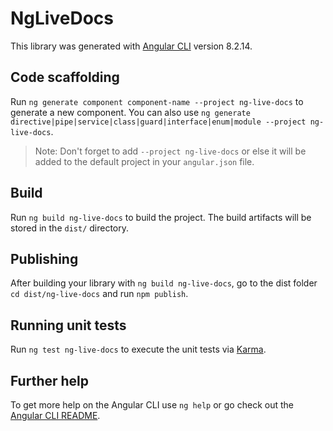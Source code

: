 # NgLiveDocs

This library was generated with [Angular CLI](https://github.com/angular/angular-cli) version 8.2.14.

## Code scaffolding

Run `ng generate component component-name --project ng-live-docs` to generate a new component. You can also use `ng generate directive|pipe|service|class|guard|interface|enum|module --project ng-live-docs`.
> Note: Don't forget to add `--project ng-live-docs` or else it will be added to the default project in your `angular.json` file. 

## Build

Run `ng build ng-live-docs` to build the project. The build artifacts will be stored in the `dist/` directory.

## Publishing

After building your library with `ng build ng-live-docs`, go to the dist folder `cd dist/ng-live-docs` and run `npm publish`.

## Running unit tests

Run `ng test ng-live-docs` to execute the unit tests via [Karma](https://karma-runner.github.io).

## Further help

To get more help on the Angular CLI use `ng help` or go check out the [Angular CLI README](https://github.com/angular/angular-cli/blob/master/README.md).
